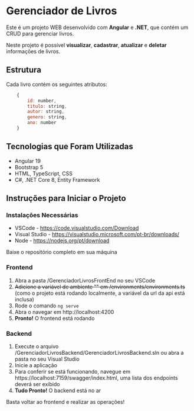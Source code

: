 # Gerenciador de Livros

Este é um projeto WEB desenvolvido com **Angular** e **.NET**, que contém um CRUD para gerenciar livros.

Neste projeto é possível **visualizar**, **cadastrar**, **atualizar** e **deletar** informações de livros.

## Estrutura

Cada livro contém os seguintes atributos:
```js
    {
        id: number,
        titulo: string,
        autor: string,
        genero: string,
        ano: number
    }
```

## Tecnologias que Foram Utilizadas

- Angular 19
- Bootstrap 5
- HTML, TypeScript, CSS
- C#, .NET Core 8, Entity Framework

## Instruções para Iniciar o Projeto

### Instalações Necessárias

- VSCode - https://code.visualstudio.com/Download
- Visual Studio - https://visualstudio.microsoft.com/pt-br/downloads/
- Node - https://nodejs.org/pt/download

Baixe o repositório completo em sua máquina

### Frontend

1. Abra a pasta /GerenciadorLivrosFrontEnd no seu VSCode
2. ~~Adicione a variável de ambiente "" em /environments/environments.ts~~ (como o projeto está rodando localmente, a variável da url da api está inclusa)
3. Rode o comando ```ng serve```
4. Abra o navegar em http://localhost:4200
5. **Pronto!** O frontend está rodando

### Backend

1. Execute o arquivo /GerenciadorLivrosBackend/GerenciadorLivrosBackend.sln ou abra a pasta no seu Visual Studio
2. Inicie a aplicação
3. Para conferir se está funcionando, navegue em  https://localhost:7159/swagger/index.html, uma lista dos endpoints deverá ser exibido
4. **Tudo Pronto!** O backend está no ar

Basta voltar ao frontend e realizar as operações!

